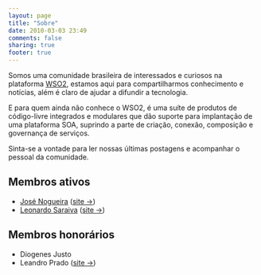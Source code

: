 ```yaml
---
layout: page
title: "Sobre"
date: 2010-03-03 23:49
comments: false
sharing: true
footer: true
---
```


Somos uma comunidade brasileira de interessados e curiosos na plataforma [WSO2](http://wso2.org), estamos aqui para compartilharmos conhecimento e notícias, além é claro de ajudar a difundir a tecnologia.

E para quem ainda não conhece o WSO2, é uma suíte de produtos de código-livre integrados e modulares que dão suporte para implantação de uma plataforma SOA, suprindo a parte de criação, conexão, composição e governança de serviços.

Sinta-se a vontade para ler nossas últimas postagens e acompanhar o pessoal da comunidade.

## Membros ativos

 * [José Nogueira](/sobre/jose-nogueira) ([site →](http://www.mcorp.com.br/))
 * [Leonardo Saraiva](/sobre/leonardo-saraiva) ([site →](http://www.mcorp.com.br/))

## Membros honorários

 * Diogenes Justo
 * Leandro Prado ([site →](http://www.leandroprado.com.br/))